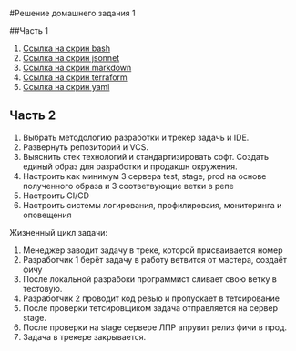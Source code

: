 #Решение домашнего задания 1

##Часть 1

1. [Ссылка на скрин bash](img/bash.png)
2. [Ссылка на скрин jsonnet](img/jsonnet.png)
3. [Ссылка на скрин markdown](img/markdown.png)
4. [Ссылка на скрин terraform](img/terraform.png)
5. [Ссылка на скрин yaml](img/yaml.png)

## Часть 2

1. Выбрать методологию разработки и трекер задачь и IDE.
2. Развернуть репозиторий и VCS.
3. Выяснить стек технологий и стандартизировать софт. Создать единый образ для разработки и продакшн окружения.
4. Настроить как минимум 3 сервера test, stage, prod на основе полученного образа и 3 соответвующие ветки в репе
5. Настроить CI/CD
6. Настроить системы логирования, профилироваия, мониторинга и оповещения

Жизненный цикл задачи:
1. Менеджер заводит задачу в треке, которой присваивается номер
2. Разработчик 1 берёт задачу в работу ветвится от мастера, создаёт фичу
3. После локальной разрабоки программист сливает свою ветку в тестовую.
4. Разработчик 2 проводит код ревью и пропускает в тетсирование
5. После проверки тетсировщиком задача отправляется на сервер stage.
6. После проверки на stage сервере ЛПР апрувит релиз фичи в прод.
7. Задача в трекере закрывается.